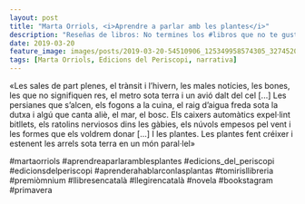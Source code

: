```yaml
---
layout: post
title: "Marta Orriols, <i>Aprendre a parlar amb les plantes</i>"
description: "Reseñas de libros: No termines los #libros que no te gustan. I els #llibres que t'agraden llegeix-los tants cops com calgui."
date: 2019-03-20
feature_image: images/posts/2019-03-20-54510906_125349958574305_3274520393126114998_n_18029749393101975.jpg
tags: [Marta Orriols, Edicions del Periscopi, narrativa]
---
```


«Les sales de part plenes, el trànsit i l’hivern, les males notícies, les bones, les que no signifiquen res, el metro sota terra i un avió dalt del cel [...] Les persianes que s’alcen, els fogons a la cuina, el raig d’aigua freda sota la dutxa i algú que canta aliè, el mar, el bosc. Els caixers automàtics expel·lint bitllets, els ratolins nerviosos dins les gàbies, els núvols empesos pel vent i les formes que els voldrem donar [...] I les plantes. Les plantes fent créixer i estenent les arrels sota terra en un món paral·lel»
<!--more-->

#martaorriols #aprendreaparlaramblesplantes #edicions_del_periscopi
#edicionsdelperiscopi #aprenderahablarconlasplantas #tomirisllibreria #premiòmnium #llibresencatalà #llegirencatalà #novela #bookstagram #primavera


